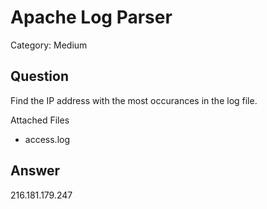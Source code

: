 # Apache Log Parser
Category: Medium

## Question

Find the IP address with the most occurances in the log file.

Attached Files
- access.log

## Answer
216.181.179.247
